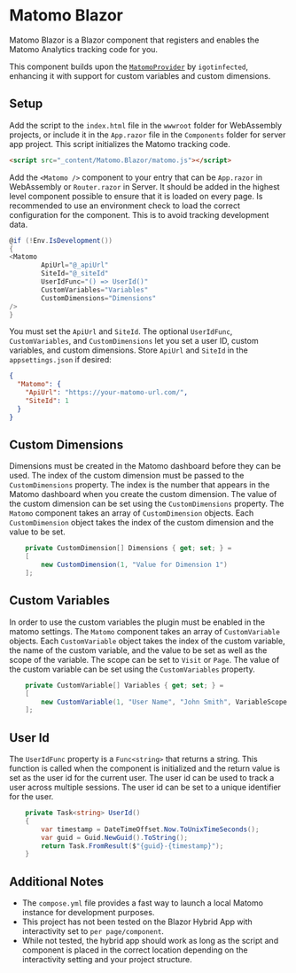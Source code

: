 # Matomo Blazor

Matomo Blazor is a Blazor component that registers and enables the Matomo Analytics tracking code for you.

This component builds upon the [`MatomoProvider`](https://github.com/igotinfected/MatomoProvider) by `igotinfected`, enhancing it with support for custom variables and custom dimensions.

##  Setup
Add the script to the `index.html` file in the `wwwroot` folder for WebAssembly projects, or include it in the `App.razor` file in the `Components` folder for server app project. This script initializes the Matomo tracking code.
```html
<script src="_content/Matomo.Blazor/matomo.js"></script>
```

Add the `<Matomo />` component to your entry that can be `App.razor` in WebAssembly or `Router.razor` in Server. It should be added in the highest level component possible to ensure that it is loaded on every page. 
Is recommended to use an environment check to load the correct configuration for the component. This is to avoid tracking development data.
```csharp
@if (!Env.IsDevelopment())
{
<Matomo
        ApiUrl="@_apiUrl"
        SiteId="@_siteId"
        UserIdFunc="() => UserId()"
        CustomVariables="Variables"
        CustomDimensions="Dimensions"
/>
}
```
You must set the `ApiUrl` and `SiteId`. The optional `UserIdFunc`, `CustomVariables`, and `CustomDimensions` let you set a user ID, custom variables, and custom dimensions. Store `ApiUrl` and `SiteId` in the `appsettings.json` if desired:
```json
{
  "Matomo": {
    "ApiUrl": "https://your-matomo-url.com/",
    "SiteId": 1
  }
}
```

## Custom Dimensions
Dimensions must be created in the Matomo dashboard before they can be used. The index of the custom dimension must be passed to the `CustomDimensions` property. The index is the number that appears in the Matomo dashboard when you create the custom dimension. The value of the custom dimension can be set using the `CustomDimensions` property. The `Matomo` component takes an array of `CustomDimension` objects. Each `CustomDimension` object takes the index of the custom dimension and the value to be set.

```csharp
    private CustomDimension[] Dimensions { get; set; } =
    [
        new CustomDimension(1, "Value for Dimension 1")
    ];
```

## Custom Variables
In order to use the custom variables the plugin must be enabled in the matomo settings. The `Matomo` component takes an array of `CustomVariable` objects. Each `CustomVariable` object takes the index of the custom variable, the name of the custom variable, and the value to be set as well as the scope of the variable. The scope can be set to `Visit` or `Page`. The value of the custom variable can be set using the `CustomVariables` property.

```csharp
    private CustomVariable[] Variables { get; set; } =
    [
        new CustomVariable(1, "User Name", "John Smith", VariableScope.Visit)
    ];
```
## User Id
The `UserIdFunc` property is a `Func<string>` that returns a string. This function is called when the component is initialized and the return value is set as the user id for the current user. The user id can be used to track a user across multiple sessions. The user id can be set to a unique identifier for the user.

```csharp
    private Task<string> UserId()
    {
        var timestamp = DateTimeOffset.Now.ToUnixTimeSeconds();
        var guid = Guid.NewGuid().ToString();
        return Task.FromResult($"{guid}-{timestamp}");
    }
```


## Additional Notes
- The `compose.yml` file provides a fast way to launch a local Matomo instance for development purposes.
- This project has not been tested on the Blazor Hybrid App with interactivity set to `per page/component`. 
- While not tested, the hybrid app should work as long as the script and component is placed in the correct location depending on the interactivity setting and your project structure.



